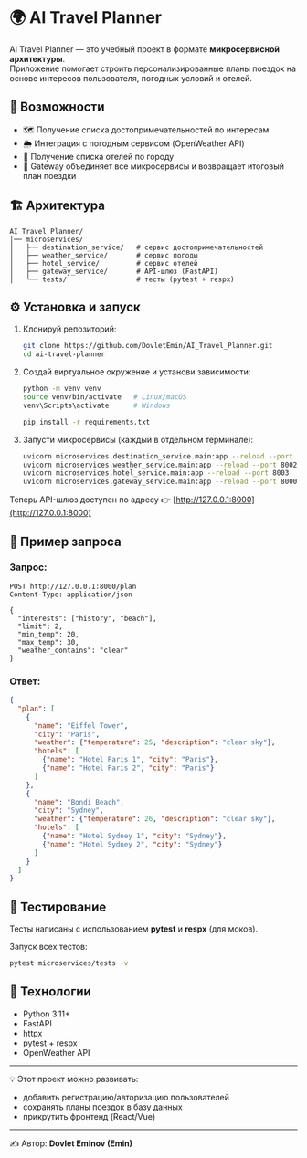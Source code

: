 # 🌍 AI Travel Planner

AI Travel Planner — это учебный проект в формате **микросервисной архитектуры**.  
Приложение помогает строить персонализированные планы поездок на основе интересов пользователя, погодных условий и отелей.

## 🚀 Возможности
- 🗺️ Получение списка достопримечательностей по интересам  
- 🌦️ Интеграция с погодным сервисом (OpenWeather API)  
- 🏨 Получение списка отелей по городу  
- 🔗 Gateway объединяет все микросервисы и возвращает итоговый план поездки  

## 🏗️ Архитектура
```
AI Travel Planner/
│── microservices/
│   ├── destination_service/   # сервис достопримечательностей
│   ├── weather_service/       # сервис погоды
│   ├── hotel_service/         # сервис отелей
│   ├── gateway_service/       # API-шлюз (FastAPI)
│   └── tests/                 # тесты (pytest + respx)
```

## ⚙️ Установка и запуск

1. Клонируй репозиторий:
   ```bash
   git clone https://github.com/DovletEmin/AI_Travel_Planner.git
   cd ai-travel-planner
   ```

2. Создай виртуальное окружение и установи зависимости:
   ```bash
   python -m venv venv
   source venv/bin/activate   # Linux/macOS
   venv\Scripts\activate      # Windows

   pip install -r requirements.txt
   ```

3. Запусти микросервисы (каждый в отдельном терминале):
   ```bash
   uvicorn microservices.destination_service.main:app --reload --port 8001
   uvicorn microservices.weather_service.main:app --reload --port 8002
   uvicorn microservices.hotel_service.main:app --reload --port 8003
   uvicorn microservices.gateway_service.main:app --reload --port 8000
   ```

Теперь API-шлюз доступен по адресу 👉 [http://127.0.0.1:8000](http://127.0.0.1:8000)

## 📌 Пример запроса

### Запрос:
```http
POST http://127.0.0.1:8000/plan
Content-Type: application/json

{
  "interests": ["history", "beach"],
  "limit": 2,
  "min_temp": 20,
  "max_temp": 30,
  "weather_contains": "clear"
}
```

### Ответ:
```json
{
  "plan": [
    {
      "name": "Eiffel Tower",
      "city": "Paris",
      "weather": {"temperature": 25, "description": "clear sky"},
      "hotels": [
        {"name": "Hotel Paris 1", "city": "Paris"},
        {"name": "Hotel Paris 2", "city": "Paris"}
      ]
    },
    {
      "name": "Bondi Beach",
      "city": "Sydney",
      "weather": {"temperature": 26, "description": "clear sky"},
      "hotels": [
        {"name": "Hotel Sydney 1", "city": "Sydney"},
        {"name": "Hotel Sydney 2", "city": "Sydney"}
      ]
    }
  ]
}
```

## 🧪 Тестирование

Тесты написаны с использованием **pytest** и **respx** (для моков).  

Запуск всех тестов:
```bash
pytest microservices/tests -v
```

## 📄 Технологии
- Python 3.11+
- FastAPI
- httpx
- pytest + respx
- OpenWeather API

---

💡 Этот проект можно развивать:  
- добавить регистрацию/авторизацию пользователей  
- сохранять планы поездок в базу данных  
- прикрутить фронтенд (React/Vue)  

---
✍️ Автор: **Dovlet Eminov (Emin)**
